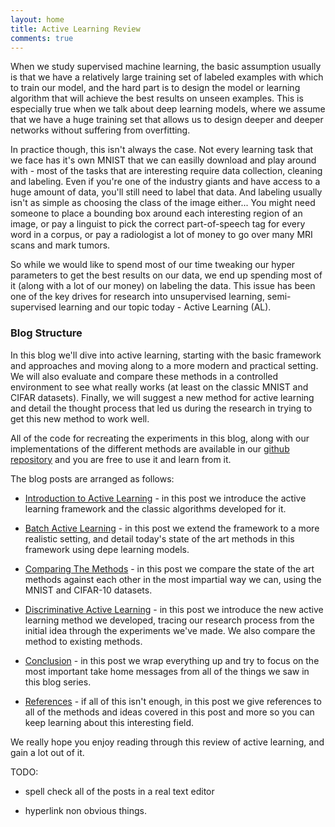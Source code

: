 ```yaml
---
layout: home
title: Active Learning Review
comments: true
---
```


When we study supervised machine learning, the basic assumption usually is that we have a relatively large training set of labeled examples with which to train our model, and the hard part is to design the model or learning algorithm that will achieve the best results on unseen examples. This is especially true when we talk about deep learning models, where we assume that we have a huge training set that allows us to design deeper and deeper networks without suffering from overfitting.

In practice though, this isn't always the case. Not every learning task that we face has it's own MNIST that we can easilly download and play around with - most of the tasks that are interesting require data collection, cleaning and labeling. Even if you're one of the industry giants and have access to a huge amount of data, you'll still need to label that data. And labeling usually isn't as simple as choosing the class of the image either... You might need someone to place a bounding box around each interesting region of an image, or pay a linguist to pick the correct part-of-speech tag for every word in a corpus, or pay a radiologist a lot of money to go over many MRI scans and mark tumors.

So while we would like to spend most of our time tweaking our hyper parameters to get the best results on our data, we end up spending most of it (along with a lot of our money) on labeling the data. This issue has been one of the key drives for research into unsupervised learning, semi-supervised learning and our topic today - Active Learning (AL).

### Blog Structure

In this blog we'll dive into active learning, starting with the basic framework and approaches and moving along to a more modern and practical setting. We will also evaluate and compare these methods in a controlled environment to see what really works (at least on the classic MNIST and CIFAR datasets). Finally, we will suggest a new method for active learning and detail the thought process that led us during the research in trying to get this new method to work well. 

All of the code for recreating the experiments in this blog, along with our implementations of the different methods are available in our [github repository][git] and you are free to use it and learn from it.

The blog posts are arranged as follows:

- [Introduction to Active Learning][intro post] - in this post we introduce the active learning framework and the classic algorithms developed for it.

- [Batch Active Learning][batch post] - in this post we extend the framework to a more realistic setting, and detail today's state of the art methods in this framework using depe learning models.

- [Comparing The Methods][compare post] - in this post we compare the state of the art methods against each other in the most impartial way we can, using the MNIST and CIFAR-10 datasets.

- [Discriminative Active Learning][dal post] - in this post we introduce the new active learning method we developed, tracing our research process from the initial idea through the experiments we've made. We also compare the method to existing methods.

- [Conclusion][conclusion post] - in this post we wrap everything up and try to focus on the most important take home messages from all of the things we saw in this blog series.

- [References][ref post] - if all of this isn't enough, in this post we give references to all of the methods and ideas covered in this post and more so you can keep learning about this interesting field.

We really hope you enjoy reading through this review of active learning, and gain a lot out of it.

TODO:

- spell check all of the posts in a real text editor

- hyperlink non obvious things.



[git]: https://github.com/dsgissin/DiscriminativeActiveLearning
[intro post]: https://dsgissin.github.io/DiscriminativeActiveLearning/2018/07/05/AL-Intro.html
[batch post]: https://dsgissin.github.io/DiscriminativeActiveLearning/2018/07/05/Batch-AL.html
[compare post]: https://dsgissin.github.io/DiscriminativeActiveLearning/2018/07/05/Experiments.html
[dal post]: https://dsgissin.github.io/DiscriminativeActiveLearning/2018/07/05/DAL.html
[conclusion post]: https://dsgissin.github.io/DiscriminativeActiveLearning/2018/07/05/Conclusion.html
[ref post]: https://dsgissin.github.io/DiscriminativeActiveLearning/2018/07/05/References.html